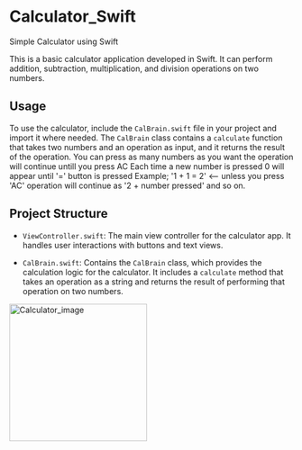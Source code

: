 # Calculator_Swift
Simple Calculator using Swift

This is a basic calculator application developed in Swift. 
It can perform addition, subtraction, multiplication, and division operations on two numbers.

## Usage

To use the calculator, include the `CalBrain.swift` file in your project and import it where needed. The `CalBrain` class contains a `calculate` function that takes two numbers and an operation as input, and it returns the result of the operation.
You can press as many numbers as you want the operation will continue untill you press AC 
Each time a new number is pressed 0 will appear until '=' button is pressed
Example; 
    '1 + 1 = 2' <-- unless you press 'AC' operation will continue as '2 + number pressed' and so on. 
    
## Project Structure

- `ViewController.swift`: The main view controller for the calculator app. It handles user interactions with buttons and text views.

- `CalBrain.swift`: Contains the `CalBrain` class, which provides the calculation logic for the calculator. It includes a `calculate` method that takes an operation as a string and returns the result of performing that operation on two numbers.
<img width="244" alt="Calculator_image" src="https://github.com/faalim/Calculator_Swift/assets/109769086/c9c25589-d02f-441d-b387-407f979d95fa">







